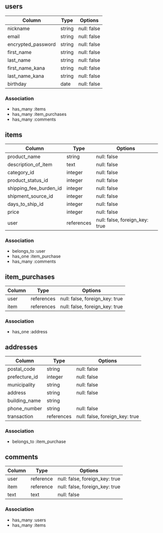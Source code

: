 
## users

|Column             |Type           |Options             |
|-------------------|---------------|--------------------|
|nickname           |string         |null: false         |
|email              |string         |null: false         |
|encrypted_password |string         |null: false         |
|first_name         |string         |null: false         |
|last_name          |string         |null: false         |
|first_name_kana    |string         |null: false         |
|last_name_kana     |string         |null: false         |
|birthday           |date           |null: false         |


### Association
- has_many :items
- has_many :item_purchases
- has_many :comments


## items

|Column                 |Type             |Options                        |
|-----------------------|-----------------|-------------------------------|
|product_name           |string           |null: false                    |
|description_of_item    |text             |null: false                    |
|category_id            |integer          |null: false                    |
|product_status_id      |integer          |null: false                    |
|shipping_fee_burden_id |integer          |null: false                    |
|shipment_source_id     |integer          |null: false                    |
|days_to_ship_id        |integer          |null: false                    |
|price                  |integer          |null: false                    |
|user                   |references       |null: false, foreign_key: true |

### Association
- belongs_to :user
- has_one  :item_purchase
- has_many :comments


## item_purchases

|Column                 |Type              |Options                        |
|-----------------------|------------------|-------------------------------|
|user                   |references        |null: false, foreign_key: true |
|item                   |references        |null: false, foreign_key: true |


### Association
- has_one :address


## addresses

|Column                 |Type              |Options                        |
|-----------------------|------------------|-------------------------------|
|postal_code            |string            |null: false                    |
|prefecture_id          |integer           |null: false                    |
|municipality           |string            |null: false                    |
|address                |string            |null: false                    |
|building_name          |string            |                               |
|phone_number           |string            |null: false                    |
|transaction            |references        |null: false, foreign_key: true |


### Association
- belongs_to :item_purchase


## comments

|Column                 |Type           |Options                          |
|-----------------------|---------------|---------------------------------|
|user                   |reference       |null: false, foreign_key: true |
|item                   |reference       |null: false, foreign_key: true |
|text                   |text            |null: false


### Association
- has_many :users
- has_many :items